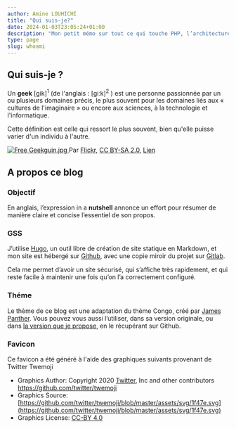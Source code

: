 ```yaml
---
author: Amine LOUHICHI
title: "Qui suis-je?"
date: 2024-01-03T23:05:24+01:00
description: "Mon petit mémo sur tout ce qui touche PHP, l’architecture applicative et l’administration système GNU/Linux 🐧"
type: page
slug: whoami️
---
```


## Qui suis-je ?

Un **geek** [ɡik]<sup>1</sup> (de l'anglais : [ɡiːk]<sup>2</sup> ) est une personne passionnée par un ou plusieurs
domaines précis, le plus souvent pour les domaines liés aux « cultures de l'imaginaire » ou encore aux sciences, à la
 technologie et l'informatique.

Cette définition est celle qui ressort le plus souvent, bien qu'elle puisse varier d'un individu à l'autre.

<p class="text-center">
<a href="https://commons.wikimedia.org/wiki/File:Free_Geekguin.jpg#/media/Fichier:Free_Geekguin.jpg">
    <img src="https://upload.wikimedia.org/wikipedia/commons/b/b1/Free_Geekguin.jpg" alt="Free Geekguin.jpg">
</a>
Par <a rel="nofollow" class="external text" href="https://www.flickr.com/photos/56205607@N00">
 <a rel="nofollow" class="external text" href="https://www.flickr.com/photos/56205607@N00/1804210839"> Flickr</a>,
<a href="https://creativecommons.org/licenses/by-sa/2.0" title="Creative Commons Attribution-Share Alike 2.0">CC BY-SA 2.0</a>,
<a href="https://commons.wikimedia.org/w/index.php?curid=3178664">Lien</a>
</p>


## A propos ce blog

### Objectif

En anglais, l’expression in a **nutshell** annonce un effort pour résumer de manière claire et concise l’essentiel de son propos.

### GSS
J’utilise [Hugo](https://gohugo.io/), un outil libre de création de site statique en Markdown, et mon site est
hébergé sur [Github](https://github.com), avec une copie miroir du projet sur [Gitlab](https://gitlab.com/aminelch/amine.io).

Cela me permet d’avoir un site sécurisé, qui s’affiche très rapidement, et qui reste facile à maintenir une fois
qu’on l’a correctement configuré.

### Théme
Le thème de ce blog est une adaptation du thème Congo, créé par [James Panther](https://jamespanther.com/). Vous pouvez vous aussi l’utiliser, dans
 sa version originale, ou dans [la version que je propose](https://gihub.com/aminelch/aminelch.github.io), en le
 récupérant sur Github.

### Favicon

Ce favicon a été généré à l'aide des graphiques suivants provenant de Twitter Twemoji

- Graphics Author: Copyright 2020 [Twitter](https://github.com/twitter/twemoji/blob/master/LICENSE), Inc and other contributors https://github.com/twitter/twemoji
- Graphics Source: [https://github.com/twitter/twemoji/blob/master/assets/svg/1f47e.svg](https://github.com/twitter/twemoji/blob/master/assets/svg/1f47e.svg)
- Graphics License: [CC-BY 4.0](https://creativecommons.org/licenses/by/4.0/)
